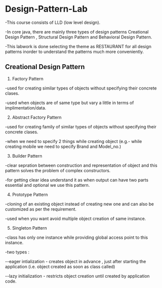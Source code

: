 # Design-Pattern-Lab

-This course consists of LLD (low level design).

-In core java, there are mainly three types of design patterns Creational Design Pattern , Structural Design Pattern and Behavioral Design Pattern.

-This labwork is done selecting the theme as RESTAURANT for all design patterns inorder to understand the patterns much more conveniently.

## Creational Design Pattern
1) Factory Pattern 

-used for creating similar types of objects without specifying their concrete clases.

-used when objects are of same type but vary a little in terms of implimentation/data.

2) Abstract Factory Pattern

-used for creating family of similar types of objects without specifying their concrete clases.

-when we need to specify 2 things while creating object (e.g.- while creating mobile we need to specify Brand and Model_no.)

3) Builder Pattern

-clear sepration between construction and representation of object and this pattern solves the problem of complex constructors.

-for getting clear idea understand it as when output can have two parts essential and optional we use this pattern.

4) Prototype Pattern

-cloning of an existing object instead of creating new one and can also be customized as per the requirement.

-used when you want avoid multiple object creation of same instance.

5) Singleton Pattern

-class has only one instance while providing global access point to this instance.

-two types :

--eager intialization - creates object in advance , just after starting the application (i.e. object created as soon as class called)

--lazy initialization - restricts object creation until created by application code.

